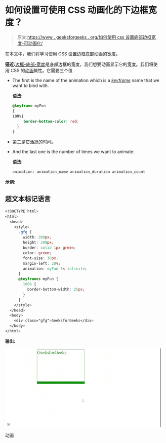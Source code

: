 # 如何设置可使用 CSS 动画化的下边框宽度？

> 原文:[https://www . geeksforgeeks . org/如何使用 css 设置底部边框宽度-可动画化/](https://www.geeksforgeeks.org/how-to-set-the-width-of-the-bottom-border-animatable-using-css/)

在本文中，我们将学习使用 CSS 设置边框底部动画的宽度。

**逼近:**[边框-底部-宽度](https://www.geeksforgeeks.org/css-border-bottom-width-property/)是底部边框的宽度，我们想要动画显示它的宽度。我们将使用 CSS 的[动画](https://www.geeksforgeeks.org/css-animations/)属性。它需要三个值

*   The first is the name of the animation which is a [*keyframe*](https://www.geeksforgeeks.org/css-animation-and-keyframes-property/) name that we want to bind with.

    **语法:**

    ```css
    @keyframe myFun
    {
    100%{
         border-bottom-color: red;
      }
    }
    ```

*   第二是它活跃的时间。
*   And the last one is the number of times we want to animate.

    **语法:**

    ```css
    animation: animation_name animation_duration animation_count
    ```

**示例:**

## 超文本标记语言

```css
<!DOCTYPE html>
<html>
  <head>
    <style>
      .gfg {
        width: 300px;
        height: 200px;
        border: solid 1px green;
        color: green;
        font-size: 30px;
        margin-left: 20%;
        animation: myFun 5s infinite;
      }
      @keyframes myFun {
        100% {
          border-bottom-width: 25px;
        }
      }
    </style>
  </head>
  <body>
    <div class="gfg">GeeksforGeeks</div>
  </body>
</html>
```

**输出:**

![](img/6249e5156da45a162852f82e976cf6a1.png)

动画